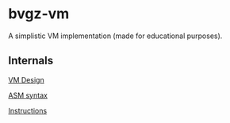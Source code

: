 # bvgz-vm

A simplistic VM implementation (made for educational purposes).

## Internals

[VM Design](doc/vm.md)

[ASM syntax](doc/asm.md)

[Instructions](doc/instn.md)
